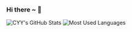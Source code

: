 ### Hi there ~ 👋

![CYY's GitHub Stats](https://github-readme-stats.vercel.app/api?username=CYYHH3&show_icons=true&hide_border=true&theme=material-palenight&bg_color=DEG,89253e,3a6186&title_color=d2a7ee&text_color=e5e5e5)
![Most Used Languages](https://github-readme-stats.vercel.app/api/top-langs/?username=CYYHH3&layout=compact&hide_border=true&card_width=295&bg_color=DEG,3a6186,89253e&title_color=d2a7ee&text_color=e5e5e5)
<!--
![Most Used Languages](https://github-readme-stats.vercel.app/api/top-langs/?username=CYYHH3&layout=compact&hide_border=true&card_width=297&bg_color=DEG,181e5f,bb28d4&title_color=d2a7ee&text_color=e5e5e5)
-->

<!--
**CYYHH3/CYYHH3** is a ✨ _special_ ✨ repository because its `README.md` (this file) appears on your GitHub profile.

Here are some ideas to get you started:

- 🔭 I’m currently working on ...
- 🌱 I’m currently learning ...
- 👯 I’m looking to collaborate on ...
- 🤔 I’m looking for help with ...
- 💬 Ask me about ...
- 📫 How to reach me: ...
- 😄 Pronouns: ...
- ⚡ Fun fact: ...
-->
